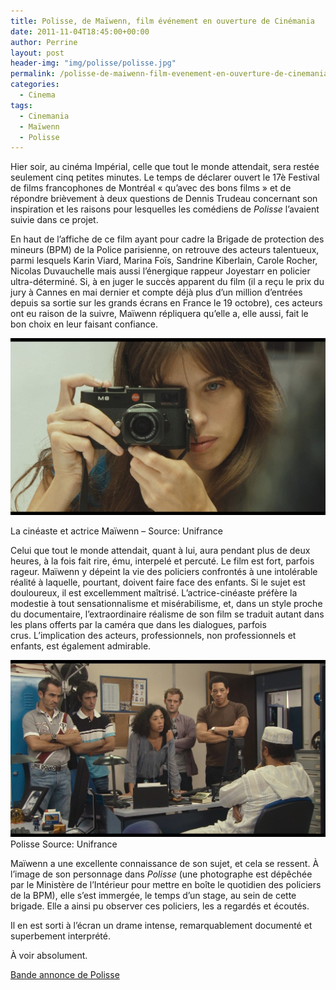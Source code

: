 ```yaml
---
title: Polisse, de Maïwenn, film événement en ouverture de Cinémania
date: 2011-11-04T18:45:00+00:00
author: Perrine
layout: post
header-img: "img/polisse/polisse.jpg"
permalink: /polisse-de-maiwenn-film-evenement-en-ouverture-de-cinemania/
categories:
  - Cinema
tags:
  - Cinemania
  - Maïwenn
  - Polisse
---
```

Hier soir, au cinéma Impérial, celle que tout le monde attendait, sera restée seulement cinq petites minutes. Le temps de déclarer ouvert le 17è Festival de films francophones de Montréal &laquo;&nbsp;qu&rsquo;avec des bons films&nbsp;&raquo; et de répondre brièvement à deux questions de Dennis Trudeau concernant son inspiration et les raisons pour lesquelles les comédiens de _Polisse_ l&rsquo;avaient suivie dans ce projet.<!--more-->

En haut de l&rsquo;affiche de ce film ayant pour cadre la Brigade de protection des mineurs (BPM) de la Police parisienne, on retrouve des acteurs talentueux, parmi lesquels Karin Viard, Marina Foïs, Sandrine Kiberlain, Carole Rocher, Nicolas Duvauchelle mais aussi l&rsquo;énergique rappeur Joyestarr en policier ultra-déterminé. Si, à en juger le succès apparent du film (il a reçu le prix du jury à Cannes en mai dernier et compte déjà plus d&rsquo;un million d&rsquo;entrées depuis sa sortie sur les grands écrans en France le 19 octobre), ces acteurs ont eu raison de la suivre, Maïwenn répliquera qu&rsquo;elle a, elle aussi, fait le bon choix en leur faisant confiance.

<img title="La cinéaste et actrice Maïwenn" src="/img/polisse/polisse.jpg" alt="La cinéaste et actrice Maïwenn" />

La cinéaste et actrice Maïwenn &#8211; Source: Unifrance

Celui que tout le monde attendait, quant à lui, aura pendant plus de deux heures, à la fois fait rire, ému, interpelé et percuté. Le film est fort, parfois rageur. Maïwenn y dépeint la vie des policiers confrontés à une intolérable réalité à laquelle, pourtant, doivent faire face des enfants. Si le sujet est douloureux, il est excellemment maîtrisé. L&rsquo;actrice-cinéaste préfère la modestie à tout sensationnalisme et misérabilisme, et, dans un style proche du documentaire, l&rsquo;extraordinaire réalisme de son film se traduit autant dans les plans offerts par la caméra que dans les dialogues, parfois crus. L&rsquo;implication des acteurs, professionnels, non professionnels et enfants, est également admirable.

<img title="Polisse — Source: Unifrance" src="/img/polisse/polisse-1.jpg" alt="Polisse — Source: Unifrance" />
Polisse Source: Unifrance

Maïwenn a une excellente connaissance de son sujet, et cela se ressent. À l&rsquo;image de son personnage dans _Polisse_ (une photographe est dépêchée par le Ministère de l&rsquo;Intérieur pour mettre en boîte le quotidien des policiers de la BPM), elle s&rsquo;est immergée, le temps d&rsquo;un stage, au sein de cette brigade. Elle a ainsi pu observer ces policiers, les a regardés et écoutés.

Il en est sorti à l&rsquo;écran un drame intense, remarquablement documenté et superbement interprété.

À voir absolument.

[Bande annonce de Polisse](http://www.youtube.com/watch?v=ZCCjGBkXc38)
